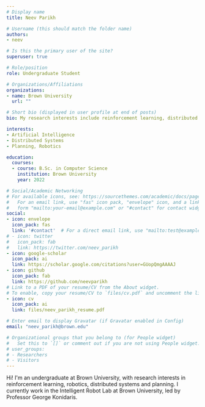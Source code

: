 ```yaml
---
# Display name
title: Neev Parikh

# Username (this should match the folder name)
authors:
- neev

# Is this the primary user of the site?
superuser: true

# Role/position
role: Undergraduate Student

# Organizations/Affiliations
organizations:
- name: Brown University
  url: ""

# Short bio (displayed in user profile at end of posts)
bio: My research interests include reinforcement learning, distributed systems and robotics.

interests:
- Artificial Intelligence
- Distributed Systems
- Planning, Robotics

education:
  courses:
  - course: B.Sc. in Computer Science
    institution: Brown University
    year: 2022

# Social/Academic Networking
# For available icons, see: https://sourcethemes.com/academic/docs/page-builder/#icons
#   For an email link, use "fas" icon pack, "envelope" icon, and a link in the
#   form "mailto:your-email@example.com" or "#contact" for contact widget.
social:
- icon: envelope
  icon_pack: fas
  link: '#contact'  # For a direct email link, use "mailto:test@example.org".
# - icon: twitter
#   icon_pack: fab
#   link: https://twitter.com/neev_parikh
- icon: google-scholar
  icon_pack: ai
  link: https://scholar.google.com/citations?user=GUopQmgAAAAJ
- icon: github
  icon_pack: fab
  link: https://github.com/neevparikh
# Link to a PDF of your resume/CV from the About widget.
# To enable, copy your resume/CV to `files/cv.pdf` and uncomment the lines below.
- icon: cv
  icon_pack: ai
  link: files/neev_parikh_resume.pdf

# Enter email to display Gravatar (if Gravatar enabled in Config)
email: "neev_parikh@brown.edu"

# Organizational groups that you belong to (for People widget)
#   Set this to `[]` or comment out if you are not using People widget.
# user_groups:
# - Researchers
# - Visitors
---
```


Hi! I'm an undergraduate at Brown University, with research interests in reinforcement learning, robotics, distributed systems and planning. I currently work in the Intelligent Robot Lab at Brown University, led by Professor George Konidaris.
